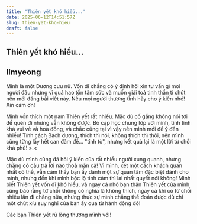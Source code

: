 ```yaml
---
title: "Thiên yết khó hiểu..."
date: 2025-06-12T14:51:57Z
slug: thien-yet-kho-hieu
draft: false
---
```


## Thiên yết khó hiểu...

## Ilmyeong

Mình là một Dương cưu nữ. Vốn dĩ chẳng có ý định hỏi xin tư vấn gì mọi người đâu nhưng vì quá hao tổn tâm sức và muốn giải toả tinh thần tí chút nên mới đăng bài viết này. Nếu mọi người thương tình hãy cho ý kiến nhé! Xin cám ơn!
 
Mình vốn thích một nam Thiên yết rất nhiều. Mặc dù cố gắng không nói tới để quên đi nhưng vẫn không được. Bò cạp học chung lớp với mình, tính tình khá vui vẻ và hoà đồng, và chắc cũng tại vì vậy nên mình mới để ý đến nhiều! Tính cách Bạch dương, thích thì nói, không thích thì thôi, nên mình cũng từng lấy hết can đảm để... "tỉnh tò", nhưng kết quả lại là một lời từ chối khá phũ! >.<
 
Mặc dù mình cũng đã hỏi ý kiến của rất nhiều người xung quanh, nhưng chẳng có câu trả lời nào thoả mãn cả! Vì mình, xét một cách khách quan nhất có thể, vẫn cảm thấy bạn ấy dành một sự quan tâm đặc biệt dành cho mình, nhưng đến khi mình bộc lộ tình cảm thì lại nhất quyết nói không! Mình biết Thiên yết vốn dĩ khó hiểu, và ngay cả nhỏ bạn thân Thiên yết của mình cũng bảo rằng từ chối không có nghĩa là không thích, ngay cả khi có từ chối nhiều lần đi chăng nữa, nhưng thực sự mình chẳng thể đoán được dù chỉ một chút xíu suy nghĩ của bạn ấy qua từ hành động đó!
 
Các bạn Thiên yết rủ lòng thương mình với!